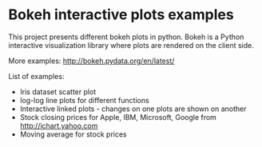 

# Bokeh interactive plots examples

This project presents different bokeh plots in python. Bokeh is a Python interactive visualization library where plots are rendered on the client side.

More examples: http://bokeh.pydata.org/en/latest/


List of examples:

* Iris dataset scatter plot
* log-log line plots for different functions
* Interactive linked plots - changes on one plots are shown on another
* Stock closing prices for Apple, IBM, Microsoft, Google from http://ichart.yahoo.com
* Moving average for stock prices